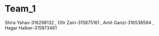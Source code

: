 # Team_1
Shira Yahav-316298132 , Ofir Zairi-315875161 , Amit Ganzi-316538594 , Hagar Halber-315973461
